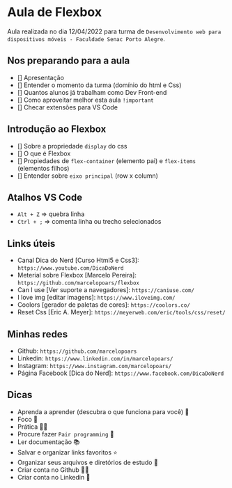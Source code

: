 # Aula de Flexbox

Aula realizada no dia 12/04/2022 para turma de `Desenvolvimento web para dispositivos móveis - Faculdade Senac Porto Alegre`.

## Nos preparando para a aula

- [] Apresentação
- [] Entender o momento da turma (domínio do html e Css)
- [] Quantos alunos já trabalham como Dev Front-end
- [] Como aproveitar melhor esta aula `!important`
- [] Checar extensões para VS Code

## Introdução ao Flexbox

- [] Sobre a propriedade `display` do css
- [] O que é Flexbox
- [] Propiedades de `flex-container` (elemento pai) e `flex-items` (elementos filhos)
- [] Entender sobre `eixo principal` (row x column)

## Atalhos VS Code

- `Alt + Z` => quebra linha
- `Ctrl + ;` => comenta linha ou trecho selecionados

## Links úteis

- Canal Dica do Nerd [Curso Html5 e Css3]: `https://www.youtube.com/DicaDoNerd`
- Meterial sobre Flexbox [Marcelo Pereira]: `https://github.com/marcelopoars/flexbox`
- Can I use [Ver suporte a navegadores]: `https://caniuse.com/`
- I love img [editar imagens]: `https://www.iloveimg.com/`
- Coolors [gerador de paletas de cores]: `https://coolors.co/`
- Reset Css [Eric A. Meyer]: `https://meyerweb.com/eric/tools/css/reset/`

## Minhas redes

- Github: `https://github.com/marcelopoars`
- Linkedin: `https://www.linkedin.com/in/marcelopoars/`
- Instagram: `https://www.instagram.com/marcelopoars/`
- Página Facebook [Dica do Nerd]: `https://www.facebook.com/DicaDoNerd`

## Dicas

- Aprenda a aprender (descubra o que funciona para você) 🧠
- Foco 🧐
- Prática 💪👩
- Procure fazer `Pair programming` 🙌
- Ler documentação 📚
- Salvar e organizar links favoritos ⭐
- Organizar seus arquivos e diretórios de estudo 📁
- Criar conta no Github 👩‍💻
- Criar conta no Linkedin 💼

